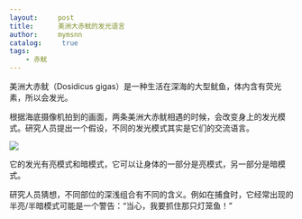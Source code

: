 ```yaml
---
layout:     post
title:      美洲大赤鱿的发光语言
author:     mymsnn
catalog: 	 true
tags:
    - 赤鱿
---
```

美洲大赤鱿（Dosidicus gigas）是一种生活在深海的大型鱿鱼，体内含有荧光素，所以会发光。

根据海底摄像机拍到的画面，两条美洲大赤鱿相遇的时候，会改变身上的发光模式。研究人员提出一个假设，不同的发光模式其实是它们的交流语言。

![](https://pic.imgdb.cn/item/66b36c66d9c307b7e93d5094.jpg)

它的发光有亮模式和暗模式，它可以让身体的一部分是亮模式，另一部分是暗模式。

研究人员猜想，不同部位的深浅组合有不同的含义。例如在捕食时，它经常出现的半亮/半暗模式可能是一个警告：“当心，我要抓住那只灯笼鱼！”
